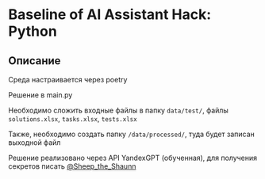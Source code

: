 # Baseline of AI Assistant Hack: Python

## Описание

Среда настраивается через poetry

Решение в main.py

Необходимо сложить входные файлы в папку `data/test/`, файлы `solutions.xlsx`, `tasks.xlsx`, `tests.xlsx`

Также, необходимо создать папку `/data/processed/`, туда будет записан выходной файл

Решение реализовано через АРI YandexGPT (обученная), для получения секретов писать [@Sheep_the_Shaunn](https://t.me/Sheep_the_Shaunn)
